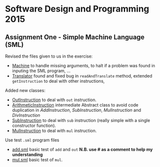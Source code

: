 # Software Design and Programming 2015
## Assignment One - Simple Machine Language (SML)

Revised the files given to us in the exercise:

* [Machine](src/sml/Machine.java) to handle missing arguments, 
to halt if a problem was found in inputing the SML program, ...
* [Translator](src/sml/Translator.java) found and fixed bug in `readAndTranslate` method, 
extended `getInstruction` to deal with other instructions,

Added new classes:
* [OutInstruction](src/sml/OutInstruction.java) to deal with `out` instruction.
* [ArithmeticInstruction](src/sml/ArithmeticInstruction.java) intermediate Abstract class to avoid code duplication in *AddInstruction*, *SubInstruction*, *MulInstruction* and *DivInstruction*
* [SubInstruction](src/sml/SubInstruction.java) to deal with `sub` instruction (really simple with a single constructor function).
* [MulInstruction](src/sml/SubInstruction.java) to deal with `mul` instruction.


Use test `.sml` program files
* [add.sml](src/add.sml) basic test of `add` and `out` **N.B. use # as a comment to help my understanding**
* [mul.sml](src/mul.sml) basic test of `mul`.




